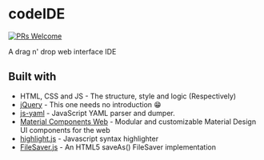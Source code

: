 # codeIDE

[![PRs Welcome](https://img.shields.io/badge/PRs-welcome-brightgreen.svg?style=flat-square)](http://makeapullrequest.com)

A drag n' drop web interface IDE

## Built with

* HTML, CSS and JS - The structure, style and logic (Respectively)
* [jQuery](https://github.com/jquery/jquery) - This one needs no introduction :grin:
* [js-yaml](https://github.com/nodeca/js-yaml) - JavaScript YAML parser and dumper.
* [Material Components Web](https://github.com/material-components/material-components-web) - Modular and customizable Material Design UI components for the web
* [highlight.js](https://github.com/highlightjs/highlight.js) - Javascript syntax highlighter
* [FileSaver.js](https://github.com/eligrey/FileSaver.js/) - An HTML5 saveAs() FileSaver implementation